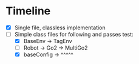 # Timeline

- [x] Single file, classless implementation <!-- Found in Teams -->
- [ ] Simple class files for following and passes test: <!-- Found in Src -->
    - [X] BaseEnv -> TagEnv 
    - [ ] Robot -> Go2 -> MultiGo2
    - [X] baseConfig -> ^^^^^